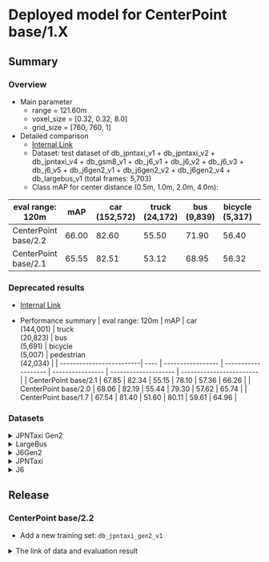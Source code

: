 # Deployed model for CenterPoint base/1.X
## Summary

### Overview
- Main parameter
  - range = 121.60m
  - voxel_size = [0.32, 0.32, 8.0]
  - grid_size = [760, 760, 1]
- Detailed comparison
  - [Internal Link](https://docs.google.com/spreadsheets/d/13Stt9hdbTER6ugaRMEZscbt_6kD7ld-0b30JyeTGTrs/edit?usp=sharing)
  - Dataset: test dataset of db_jpntaxi_v1 + db_jpntaxi_v2 + db_jpntaxi_v4 + db_gsm8_v1 + db_j6_v1 + db_j6_v2 + db_j6_v3 + db_j6_v5 + db_j6gen2_v1 + db_j6gen2_v2 + db_j6gen2_v4 + db_largebus_v1 (total frames: 5,703)
  - Class mAP for center distance (0.5m, 1.0m, 2.0m, 4.0m):

| eval range: 120m         | mAP  | car <br> (152,572) | truck <br> (24,172) | bus <br> (9,839) | bicycle <br> (5,317) | pedestrian <br> (50,699) |
| -------------------------| ---- | ----------------- | ------------------- | ---------------- | -------------------- | ------------------------ |
| CenterPoint base/2.2     | 66.00 | 82.60            | 55.50               | 71.90         | 56.40                 | 66.50                   |
| CenterPoint base/2.1     | 65.55 | 82.51            | 53.12               | 68.95         | 56.32                 | 66.81                   |

### Deprecated results
- [Internal Link](https://docs.google.com/spreadsheets/d/1jkadazpbA2BUYEUdVV8Rpe54-snH1cbdJbbHsuK04-U/edit?usp=sharing)

- Performance summary
| eval range: 120m         | mAP  | car <br> (144,001) | truck <br> (20,823) | bus <br> (5,691) | bicycle <br> (5,007) | pedestrian <br> (42,034) |
| -------------------------| ---- | ----------------- | ------------------- | ---------------- | -------------------- | ------------------------ |
| CenterPoint base/2.1     | 67.85 | 82.34            | 55.15               | 78.10         | 57.36                 | 66.26                   |
| CenterPoint base/2.0     | 68.06 | 82.19            | 55.44               | 79.30         | 57.62                 | 65.74                   |
| CenterPoint base/1.7     | 67.54 | 81.40            | 51.60               | 80.11         | 59.61                 | 64.96                   |

### Datasets

<details>
<summary> JPNTaxi Gen2 </summary>

- Test datases: db_jpntaxi_gen2 (total frames: 1,479)

| eval range: 120m         | mAP     | car <br> (8,571)     | truck <br> (3,349) | bus <br> (4,148) | bicycle <br> (310) | pedestrian <br> (8,665) |
| -------------------------| ----    | -------------------- | ------------------- | ---------------- | -------------------- | ------------------------ |
| CenterPoint base/2.2     | 57.01   | 86.30   | 35.50   | 60.80 | 30.50       | 72.10       |
| CenterPoint base/2.1     | 53.44   | 85.00   | 32.50   | 47.00 | 33.40       | 69.30       |

</details>

<details>
<summary> LargeBus </summary>

- Test datases: db_largebus_v1 (total frames: 604)

| eval range: 120m         | mAP     | car <br> (13,831)     | truck <br> (2,137) | bus <br> (95) | bicycle <br> (724) | pedestrian <br> (3,916) |
| -------------------------| ----    | -------------------- | ------------------- | ---------------- | -------------------- | ------------------------ |
| CenterPoint base/2.2     | 71.68   | 88.60   | 63.60   | 78.70 | 64.10       | 63.40       |
| CenterPoint base/2.1     | 71.85   | 88.85   | 64.67   | 80.35 | 62.15       | 63.20       |
| CenterPoint base/2.0     | 71.09   | 89.01   | 64.11   | 77.75 | 61.04       | 63.56       |
| CenterPoint base/1.7     | 69.15   | 87.87   | 53.81   | 78.40   | 63.08     | 62.58       |

</details>

<details>
<summary> J6Gen2 </summary>

- Test datases: db_j6gen2_v1 + db_j6gen2_v2 + db_j6gen2_v4 (total frames: 1,157)

| eval range: 120m         | mAP  | car <br> (44,008) | truck <br> (2,471) | bus <br> (1,464) | bicycle <br> (333) | pedestrian <br> (6,459) |
| -------------------------| ---- | ----------------- | ------------------- | ---------------- | -------------------- | ------------------------ |
| CenterPoint base/2.2     | 72.40 | 83.60 | 54.40 | 84.00 | 74.30   | 65.70       |
| CenterPoint base/2.1     | 71.83 | 83.51 | 53.01 | 84.62 | 73.42   | 64.58       |
| CenterPoint base/2.0     | 71.04 | 83.56 | 53.08 | 85.06 | 68.54   | 64.97       |
| CenterPoint base/1.7     | 70.10 | 82.27 | 49.65 | 81.78 | 73.67   | 63.14       |

</details>

<details>
<summary> JPNTaxi </summary>

- Test datases: db_jpntaxi_v1 + db_jpntaxi_v2 + db_jpntaxi_v4 (total frames: 1,507)

| eval range: 120m         | mAP     | car <br> (16,142) | truck <br> (4,578) | bus <br> (1,457) | bicycle <br> (1,040) | pedestrian <br> (11,971) |
| -------------------------| ----    | ----------------- | ------------------- | ---------------- | --------------- | ------------------------|
| CenterPoint base/2.2     | 66.43   | 76.00             | 52.70               | 74.60            | 61.00           | 68.00                   |
| CenterPoint base/2.1     | 65.46   | 75.86             | 52.90               | 71.79            | 59.39           | 67.36                   |
| CenterPoint base/2.0     | 66.20   | 76.02             | 52.59               | 71.18            | 63.55           | 67.67                   |
| CenterPoint base/1.7     | 65.86   | 75.46             | 51.65               | 73.10            | 61.25           | 67.82                   |

</details>

<details>
<summary> J6 </summary>

- Test datases: db_gsm8_v1 + db_j6_v1 + db_j6_v2 + db_j6_v3 + db_j6_v5 (total frames: 2,435)

| eval range: 120m         | mAP     | car <br> (67,551) | truck <br> (10,013) | bus <br> (2,503) | bicycle <br> (2,846) | pedestrian <br> (19,117) |
| -------------------------| ------- | ----------------- | ------------------- | ---------------- | ---------------- | -------------------- |
| CenterPoint base/2.2     | 65.08   | 82.20             | 54.10               | 72.40            | 53.10      			 | 63.60                |
| CenterPoint base/2.1     | 67.19   | 82.15             | 55.54               | 77.13            | 54.42      			 | 66.66                |
| CenterPoint base/2.0     | 67.41   | 82.09             | 56.08               | 80.41            | 53.75      			 | 64.71                |
| CenterPoint base/1.7     | 67.35   | 81.28             | 52.10               | 83.28            | 56.22             | 63.90                |

</details>

## Release
### CenterPoint base/2.2
- Add a new training set: `db_jpntaxi_gen2_v1`

<details>
<summary> The link of data and evaluation result </summary>

- Model
  - Training dataset: DB JPNTAXI v1.0 + DB JPNTAXI v2.0 + DB JPNTAXI v4.0 + DB GSM8 v1.0 + DB J6 v1.0 + DB J6 v2.0 + DB J6 v3.0 + DB J6 v5.0 + DB J6 Gen2 v1.0 + DB J6 Gen2 v2.0 + DB J6 Gen2 v4.0 + DB LargeBus v1.0 + DB JPNTAXI_GEN2 v1.0 (total frames: 88,762)
  - [Config file path](http://github.com/tier4/AWML/blob/81314d29d4efa560952324c48ef7c0ea1e56f1ee/projects/CenterPoint/configs/t4dataset/Centerpoint/second_secfpn_4xb16_121m_base_amp.py)
  - Deployed onnx and ROS parameter files (for internal)
    - [WebAuto](https://evaluation.tier4.jp/evaluation/mlpackages/7156b453-2861-4ae9-b135-e24e48cc9029/releases/83ba5207-44c3-46fc-899e-30863dcf1423?project_id=zWhWRzei)
    - [model-zoo](https://download.autoware-ml-model-zoo.tier4.jp/autoware-ml/models/centerpoint/centerpoint/t4base/v2.2.0/deployment.zip)
    - [Google drive](https://drive.google.com/file/d/1v5rJqrv9vmM3RHD-lDSemcrxYJuhiQla/view?usp=drive_link)
  - Logs (for internal)
    - [model-zoo](https://download.autoware-ml-model-zoo.tier4.jp/autoware-ml/models/centerpoint/centerpoint/t4base/v2.2.0/logs.zip)
    - [Google drive](https://drive.google.com/file/d/1aFFA9WRd2G_eqqwVI92jbKQ-daAIJqD0/view?usp=drive_link)
  - Train time: NVIDIA H100 80GB * 4 * 50 epochs = 4 days
  - Batch size: 4*16 = 64

- Evaluation
  - db_jpntaxi_v1 + db_jpntaxi_v2 + db_jpntaxi_v4 + db_gsm8_v1 + db_j6_v1 + db_j6_v2 + db_j6_v3 + db_j6_v5 + db_j6gen2_v1 + db_j6gen2_v1 + db_j6gen2_v4 + db_largebus_v1 + db_jpntaxi_gen2_v1 (total frames: 7,182):
  - Total mAP (eval range = 120m): 0.66

| class_name | Count     | mAP  | AP@0.5m | AP@1.0m | AP@2.0m | AP@4.0m |
| ----       | ---       | ---- | ---- | ---- | ---- | ---- |
| car        |  152,572  | 82.6 | 75.3    | 83.7    | 85.3    | 86.2    |
| truck      |   24,172  | 52.5 | 35.3    | 53.0    | 57.5    | 64.4    |
| bus        |    5,691  | 71.9 | 61.2    | 72.3    | 76.4    | 77.6    |
| bicycle    |    5,317  | 56.4 | 54.8    | 56.3    | 57.1    | 57.2    |
| pedestrian |   50,699  | 66.5 | 64.5    | 65.6    | 67.0    | 68.7    |

- db_largebus_v1 (total frames: 604):
  - Total mAP (eval range = 120m): 0.7170

| class_name | Count    | mAP  | AP@0.5m | AP@1.0m | AP@2.0m | AP@4.0m |
| ----       | -------  | ---- | ---- | ---- | ---- | ---- |
| car        |  13,831  | 88.6 | 83.4    | 89.5    | 90.7    | 90.9    |
| truck      |  2,137   | 63.6 | 51.1    | 64.5    | 68.2    | 70.6    |
| bus        |     95   | 78.7 | 76.3    | 79.5    | 79.5    | 79.5    |
| bicycle    |    724   | 64.1 | 59.8    | 64.9    | 65.8    | 65.8    |
| pedestrian |  3,916   | 63.4 | 61.4    | 63.0    | 63.9    | 65.4    |

- db_j6gen2_v1 + db_j6gen2_v2 + db_j6gen2_v2 (total frames: 1,157):
  - Total mAP (eval range = 120m): 0.7240

| class_name | Count   | mAP  | AP@0.5m | AP@1.0m | AP@2.0m | AP@4.0m |
| ----       | ------  | ---- | ---- | ---- | ---- | ---- |
| car        | 44,008  | 83.6 | 77.3    | 83.8    | 86.1    | 87.1    |
| truck      |  2,471  | 54.4 | 43.8    | 54.5    | 56.8    | 62.4    |
| bus        |  1,464  | 84.0 | 79.3    | 83.4    | 86.7    | 86.7    |
| bicycle    |    333  | 74.3 | 73.7    | 74.5    | 74.5    | 74.5    |
| pedestrian |  6,459  | 65.7 | 64.3    | 65.1    | 65.8    | 67.6    |

- db_jpntaxi_gen2_v1 (total frames: 1,479):
  - Total mAP (eval range = 120m): 0.5701

| class_name | Count | mAP  | AP@0.5m | AP@1.0m | AP@2.0m | AP@4.0m |
| ----       | ------| ---- | ---- | ---- | ---- | ---- |
| car        | 8,571 | 86.3 | 80.9    | 87.3    | 88.3    | 88.6    |
| truck      | 3,349 | 35.5 | 24.4    | 32.0    | 34.8    | 50.7    |
| bus        | 4,148 | 60.8 | 39.2    | 59.9    | 71.2    | 72.7    |
| bicycle    |   310 | 30.5 | 30.0    | 30.6    | 30.6    | 30.6    |
| pedestrian | 8,665 | 72.1 | 70.4    | 71.1    | 72.3    | 74.5    |

### CenterPoint base/2.1
- Add more training data to `db_j6gen2_v2` and `db_j6gen2_v4`

- Overall:
  - Slightly worse overall (-0.21 mAP).
	- Main improvement comes from `LargeBus` (71.85 vs 71.09) and `J6Gen2` (71.83 vs 71.04).

<details>
<summary> The link of data and evaluation result </summary>

- Model
  - Training dataset: DB JPNTAXI v1.0 + DB JPNTAXI v2.0 + DB JPNTAXI v4.0 + DB GSM8 v1.0 + DB J6 v1.0 + DB J6 v2.0 + DB J6 v3.0 + DB J6 v5.0 + DB J6 Gen2 v1.0 + DB J6 Gen2 v2.0 + DB J6 Gen2 v4.0 + DB LargeBus v1.0 (total frames: 75,963)
  - [Config file path](https://github.com/tier4/AWML/blob/69aba0d001fd26282880a7a3e7622b89115042de/autoware_ml/configs/detection3d/dataset/t4dataset/base.py)
  - Deployed onnx model and ROS parameter files [[WebAuto (for internal)]](https://evaluation.tier4.jp/evaluation/mlpackages/7156b453-2861-4ae9-b135-e24e48cc9029/releases/b73806f0-404f-4e9c-8b83-d9beb0c66ebd?project_id=zWhWRzei)
  - Deployed onnx and ROS parameter files [[model-zoo]]
    - [detection_class_remapper.param.yaml](https://download.autoware-ml-model-zoo.tier4.jp/autoware-ml/models/centerpoint/centerpoint/t4base/v2.1.0/detection_class_remapper.param.yaml)
    - [centerpoint_ml_package.param.yaml](https://download.autoware-ml-model-zoo.tier4.jp/autoware-ml/models/centerpoint/centerpoint/t4base/v2.1.0/centerpoint_ml_package.param.yaml)
    - [deploy_metadata.yaml](https://download.autoware-ml-model-zoo.tier4.jp/autoware-ml/models/centerpoint/centerpoint/t4base/v2.1.0/deploy_metadata.yaml)
    - [pts_voxel_encoder_centerpoint.onnx](https://download.autoware-ml-model-zoo.tier4.jp/autoware-ml/models/centerpoint/centerpoint/t4base/v2.1.0/pts_voxel_encoder_centerpoint.onnx)
    - [pts_backbone_neck_head_centerpoint.onnx](https://download.autoware-ml-model-zoo.tier4.jp/autoware-ml/models/centerpoint/centerpoint/t4base/v2.1.0/pts_backbone_neck_head_centerpoint.onnx)
  - Training results [[Google drive (for internal)]](https://drive.google.com/drive/u/0/folders/1FNw3bEvM1Z9Igp-uUzvXQFjLObONfwyg)
  - Training results [model-zoo]
    - [logs.zip](https://download.autoware-ml-model-zoo.tier4.jp/autoware-ml/models/centerpoint/centerpoint/t4base/v2.1.0/logs.zip)
    - [checkpoint_best.pth](https://download.autoware-ml-model-zoo.tier4.jp/autoware-ml/models/centerpoint/centerpoint/t4base/v2.1.0/best_NuScenes_metric_T4Metric_mAP_epoch_49.pth)
    - [config.py](https://download.autoware-ml-model-zoo.tier4.jp/autoware-ml/models/centerpoint/centerpoint/t4base/v2.1.0/second_secfpn_4xb16_121m_base_amp.py)
  - Train time: NVIDIA H100 80GB * 4 * 50 epochs = 2 days and 23 hours
  - Batch size: 4*16 = 64

- Evaluation
  - db_jpntaxi_v1 + db_jpntaxi_v2 + db_jpntaxi_v4 + db_gsm8_v1 + db_j6_v1 + db_j6_v2 + db_j6_v3 + db_j6_v5 + db_j6gen2_v1 + db_j6gen2_v1 + db_j6gen2_v4 + db_largebus_v1 (total frames: 5,703):
  - Total mAP (eval range = 120m): 0.678

| class_name | Count    | mAP  | AP@0.5m | AP@1.0m | AP@2.0m | AP@4.0m |
| -----------| -------  | ----  | ------- | ------- | ------- | ------- |
| car        |  144,001 | 82.3 | 75.1    | 83.0    | 85.2    | 86.1    |
| truck      |  20,823  | 55.2 | 40.0    | 55.5    | 59.8    | 65.4    |
| bus        |   5,691  | 78.1 | 70.7    | 79.0    | 80.8    | 81.8    |
| bicycle    |   5,007  | 57.4 | 56.3    | 57.7    | 57.7    | 57.8    |
| pedestrian |  42,034  | 66.3 | 64.0    | 65.4    | 66.9    | 68.8    |

- db_largebus_v1 (total frames: 604):
  - Total mAP (eval range = 120m): 0.7190

| class_name | Count    | mAP    | AP@0.5m | AP@1.0m | AP@2.0m | AP@4.0m |
| -----------| -------  | -----  | ------- | ------- | ------- | ------- |
| car        |  13,831   | 88.9 | 83.6    | 89.7    | 91.0    | 91.1    |
| truck      |  2,137   | 64.7 | 51.3    | 65.2    | 69.8    | 72.3    |
| bus        |     95   | 80.4 | 77.9    | 81.2    | 81.2    | 81.2    |
| bicycle    |    724   | 62.2 | 57.8    | 63.0    | 63.9    | 63.9    |
| pedestrian |  3,916   | 63.2 | 61.4    | 62.7    | 63.6    | 65.1    |

- db_j6gen2_v1 + db_j6gen2_v2 + db_j6gen2_v2 (total frames: 1,157):
  - Total mAP (eval range = 120m): 0.7180

| class_name  | Count   | mAP  | AP@0.5m | AP@1.0m | AP@2.0m | AP@4.0m |
| ----------  | ------  | ---- | ------- | ------- | ------- | ------- |
| car         | 44,008  | 83.5 | 77.2    | 83.7    | 86.1    | 87.1    |
| truck       |  2,471  | 53.0 | 42.9    | 52.5    | 55.0    | 61.7    |
| bus         |  1,464  | 84.6 | 81.2    | 83.8    | 86.8    | 86.8    |
| bicycle     |    333  | 73.4 | 72.3    | 73.8    | 73.8    | 73.9    |
| pedestrian  |  6,459  | 64.6 | 63.1    | 64.0    | 64.9    | 66.4    |

</details>

### CenterPoint base/2.0
- Changes:
  - Add new dataset `db_j6gen2_v4`
  - Add more data to `db_j6_v3`, `db_j6_v5`, `db_j6gen2_v1`, `db_j6gen2_v2`, `db_largebus_v1`  

- Overall:
  - Slightly better overall (+0.52 mAP)
  - Car and pedestrian detection remain fairly stable, with small improvements in `base/2.0`.
  - Truck detection shows the largest improvement (+3.84) in `base/2.0`.
  - Bus and bicycle performance slightly drops in `base/2.0`.

<details>
<summary> The link of data and evaluation result </summary>

- Model
  - Training dataset: DB JPNTAXI v1.0 + DB JPNTAXI v2.0 + DB JPNTAXI v4.0 + DB GSM8 v1.0 + DB J6 v1.0 + DB J6 v2.0 + DB J6 v3.0 + DB J6 v5.0 + DB J6 Gen2 v1.0 + DB J6 Gen2 v2.0 + DB J6 Gen2 v4.0 + DB LargeBus v1.0 (total frames: 71,633)
  - [Config file path](https://github.com/tier4/AWML/blob/c50daa0f941da334a2167a4aa587589f6ab76a85/autoware_ml/configs/detection3d/dataset/t4dataset/base.py)
  - Deployed onnx model and ROS parameter files [[WebAuto (for internal)]](https://evaluation.tier4.jp/evaluation/mlpackages/7156b453-2861-4ae9-b135-e24e48cc9029/releases/4489a6b0-e8f4-4204-a217-2889f18d3b66?project_id=zWhWRzei)
  - Deployed onnx and ROS parameter files [[model-zoo]]
    - [detection_class_remapper.param.yaml](https://download.autoware-ml-model-zoo.tier4.jp/autoware-ml/models/centerpoint/centerpoint/t4base/v2.0.0/detection_class_remapper.param.yaml)
    - [centerpoint_ml_package.param.yaml](https://download.autoware-ml-model-zoo.tier4.jp/autoware-ml/models/centerpoint/centerpoint/t4base/v2.0.0/centerpoint_ml_package.param.yaml)
    - [deploy_metadata.yaml](https://download.autoware-ml-model-zoo.tier4.jp/autoware-ml/models/centerpoint/centerpoint/t4base/v2.0.0/deploy_metadata.yaml)
    - [pts_voxel_encoder_centerpoint.onnx](https://download.autoware-ml-model-zoo.tier4.jp/autoware-ml/models/centerpoint/centerpoint/t4base/v2.0.0/pts_voxel_encoder.onnx)
    - [pts_backbone_neck_head_centerpoint.onnx](https://download.autoware-ml-model-zoo.tier4.jp/autoware-ml/models/centerpoint/centerpoint/t4base/v2.0.0/pts_backbone_neck_head.onnx)
  - Training results [[Google drive (for internal)]](https://drive.google.com/drive/folders/1QspUscYcPbWPGAkC321L_s7W70gsZ2Ad?usp=drive_link)
  - Training results [model-zoo]
    - [logs.zip](https://download.autoware-ml-model-zoo.tier4.jp/autoware-ml/models/centerpoint/centerpoint/t4base/v2.0.0/logs.zip)
    - [checkpoint_best.pth](https://download.autoware-ml-model-zoo.tier4.jp/autoware-ml/models/centerpoint/centerpoint/t4base/v2.0.0/best_NuScenes_metric_T4Metric_mAP_epoch_49.pth)
    - [config.py](https://download.autoware-ml-model-zoo.tier4.jp/autoware-ml/models/centerpoint/centerpoint/t4base/v2.0.0/second_secfpn_4xb16_121m_base_amp.py)
  - Train time: NVIDIA H100 80GB * 4 * 50 epochs = 2 days and 20 hours
  - Batch size: 4*16 = 64

- Evaluation
  - db_jpntaxi_v1 + db_jpntaxi_v2 + db_jpntaxi_v4 + db_gsm8_v1 + db_j6_v1 + db_j6_v2 + db_j6_v3 + db_j6_v5 + db_j6gen2_v1 + db_j6gen2_v1 + db_j6gen2_v4 + db_largebus_v1 (total frames: 5,703):
  - Total mAP (eval range = 120m): 0.6806

| class_name | Count    | mAP  | AP@0.5m | AP@1.0m | AP@2.0m | AP@4.0m |
| -----------| -------  | ----  | ------- | ------- | ------- | ------- |
| car        |  144,001  | 82.19 | 75.15    | 83.01    | 85.17    | 85.45    |
| truck      |  20,823  | 55.44 | 40.06    | 56.20    | 60.07    | 65.44    |
| bus        |   5,691  | 79.30 | 71.94    | 79.83    | 82.51    | 82.96    |
| bicycle    |   5,007  | 57.62 | 55.87    | 58.15    | 58.21    | 58.28    |
| pedestrian |  42,034  | 65.74 | 63.60    | 64.92    | 66.32    | 68.10    |

- db_largebus_v1 (total frames: 604):
  - Total mAP (eval range = 120m): 0.7109

| class_name | Count    | mAP    | AP@0.5m | AP@1.0m | AP@2.0m | AP@4.0m |
| -----------| -------  | -----  | ------- | ------- | ------- | ------- |
| car        |  13,831   | 89.01  | 83.62    | 89.78    | 90.98    | 91.70    |
| truck      |  2,137   | 64.11  | 51.19    | 65.25    | 68.75    | 71.25    |
| bus        |     95   | 77.75  | 71.04    | 79.99    | 79.99    | 79.99    |
| bicycle    |    724   | 61.04  | 55.98    | 62.13    | 63.04    | 63.04    |
| pedestrian |  3,916   | 63.56  | 61.90    | 63.03    | 63.78    | 65.55    |

- db_j6gen2_v1 + db_j6gen2_v2 + db_j6gen2_v2 (total frames: 1,157):
  - Total mAP (eval range = 120m): 0.7104

| class_name  | Count   | mAP  | AP@0.5m | AP@1.0m | AP@2.0m | AP@4.0m |
| ----------  | ------  | ---- | ------- | ------- | ------- | ------- |
| car         | 44,008  | 83.56 | 77.31    | 83.73    | 86.11    | 87.12    |
| truck       |  2,471  | 53.08 | 43.13    | 52.46    | 54.80    | 61.93    |
| bus         |  1,464  | 85.06 | 79.26    | 83.83    | 88.56    | 88.60    |
| bicycle     |    333  | 68.54 | 67.73    | 68.82    | 68.82    | 68.82    |
| pedestrian  |  6,459  | 64.97 | 63.12    | 64.26    | 65.41    | 67.10    |

</details>
